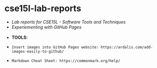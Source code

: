 # cse15l-lab-reports

* *Lab reports for CSE15L - Software Tools and Techniques*
* *Experiementing with GitHub Pages <br/><br/>*
* **TOOLS:**
*     Insert images into GitHub Pages website: https://ardalis.com/add-images-easily-to-github/
*     Markdown Cheat Sheet: https://commonmark.org/help/



